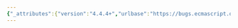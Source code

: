 ```yaml
---
{"_attributes":{"version":"4.4.4+","urlbase":"https://bugs.ecmascript.org/","maintainer":"dherman@mozilla.com"},"bug":{"bug_id":1241,"creation_ts":"2013-02-01 14:22:00 -0800","short_desc":"7.8.6: missing space","delta_ts":"2013-03-08 14:44:30 -0800","product":"Draft for 6th Edition","component":"editorial issue","version":"Rev 13: December 21, 2012 Draft","rep_platform":"All","op_sys":"All","bug_status":"RESOLVED","resolution":"FIXED","priority":"Normal","bug_severity":"minor","everconfirmed":true,"reporter":{"uid":"jmdyck","name":"Michael Dyck"},"assigned_to":{"uid":"allen","name":"Allen Wirfs-Brock"},"long_desc":[{"commentid":3175,"comment_count":0,"who":{"uid":"jmdyck","name":"Michael Dyck"},"bug_when":"2013-02-01 14:22:36 -0800","thetext":"In 7.8.6 \"Template Literal Lexical Components\",\nunder \"Static Semantics: TV's and TRV's\",\nitem 35 (10th from the end) says:\n    The TRV of UnicodeEscapeSequence :: u{ HexDigits }is the sequence ...\n\nInsert a space before \"is\"."},{"commentid":3205,"comment_count":1,"who":{"uid":"allen","name":"Allen Wirfs-Brock"},"bug_when":"2013-02-25 08:50:33 -0800","thetext":"fixed in rev 14 editor's draft"},{"commentid":3383,"comment_count":2,"who":{"uid":"allen","name":"Allen Wirfs-Brock"},"bug_when":"2013-03-08 14:44:30 -0800","thetext":"in Rev 14 draft"}]}}
---
```

